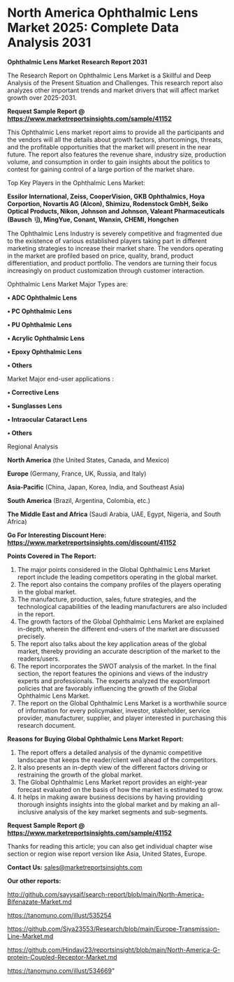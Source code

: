 # North America Ophthalmic Lens Market 2025: Complete Data Analysis 2031

<strong>Ophthalmic Lens Market Research Report 2031</strong>

The Research Report on Ophthalmic Lens Market is a Skillful and Deep Analysis of the Present Situation and Challenges. This research report also analyzes other important trends and market drivers that will affect market growth over 2025-2031.

<strong>Request Sample Report @ <a href=https://www.marketreportsinsights.com/sample/41152>https://www.marketreportsinsights.com/sample/41152</a></strong>

This Ophthalmic Lens market report aims to provide all the participants and the vendors will all the details about growth factors, shortcomings, threats, and the profitable opportunities that the market will present in the near future. The report also features the revenue share, industry size, production volume, and consumption in order to gain insights about the politics to contest for gaining control of a large portion of the market share.

Top Key Players in the Ophthalmic Lens Market:

<strong>Essilor International, Zeiss, CooperVision, GKB Ophthalmics, Hoya Corportion, Novartis AG (Alcon), Shimizu, Rodenstock GmbH, Seiko Optical Products, Nikon, Johnson and Johnson, Valeant Pharmaceuticals (Bausch⺉), MingYue, Conant, Wanxin, CHEMI, Hongchen</strong>

The Ophthalmic Lens Industry is severely competitive and fragmented due to the existence of various established players taking part in different marketing strategies to increase their market share. The vendors operating in the market are profiled based on price, quality, brand, product differentiation, and product portfolio. The vendors are turning their focus increasingly on product customization through customer interaction.

Ophthalmic Lens Market Major Types are:

<strong>•  ADC Ophthalmic Lens

•  PC Ophthalmic Lens

•  PU Ophthalmic Lens

•  Acrylic Ophthalmic Lens

•  Epoxy Ophthalmic Lens

•  Others</strong>

Market Major end-user applications :

<strong>•  Corrective Lens

•  Sunglasses Lens

•  Intraocular Cataract Lens

•  Others</strong>

Regional Analysis

</u><strong><b>North America</b></strong> (the United States, Canada, and Mexico)

<strong><b>Europe </b></strong>(Germany, France, UK, Russia, and Italy)

<strong><b>Asia-Pacific</b></strong> (China, Japan, Korea, India, and Southeast Asia)

<strong><b>South America</b></strong> (Brazil, Argentina, Colombia, etc.)

<strong><b>The Middle East and Africa</b></strong> (Saudi Arabia, UAE, Egypt, Nigeria, and South Africa)

<strong>Go For Interesting Discount Here: <a href=https://www.marketreportsinsights.com/discount/41152>https://www.marketreportsinsights.com/discount/41152</a></strong>

<strong>Points Covered in The Report:</strong>
<ol>
  <li>The major points considered in the Global Ophthalmic Lens Market report include the leading competitors operating in the global market.</li>
  <li>The report also contains the company profiles of the players operating in the global market.</li>
  <li>The manufacture, production, sales, future strategies, and the technological capabilities of the leading manufacturers are also included in the report.</li>
  <li>The growth factors of the Global Ophthalmic Lens Market are explained in-depth, wherein the different end-users of the market are discussed precisely.</li>
  <li>The report also talks about the key application areas of the global market, thereby providing an accurate description of the market to the readers/users.</li>
  <li>The report incorporates the SWOT analysis of the market. In the final section, the report features the opinions and views of the industry experts and professionals. The experts analyzed the export/import policies that are favorably influencing the growth of the Global Ophthalmic Lens Market.</li>
  <li>The report on the Global Ophthalmic Lens Market is a worthwhile source of information for every policymaker, investor, stakeholder, service provider, manufacturer, supplier, and player interested in purchasing this research document.</li>
</ol>
<strong>Reasons for Buying Global Ophthalmic Lens Market Report:</strong>

<ol>
  <li>The report offers a detailed analysis of the dynamic competitive landscape that keeps the reader/client well ahead of the competitors.</li>
  <li>It also presents an in-depth view of the different factors driving or restraining the growth of the global market.</li>
  <li>The Global Ophthalmic Lens Market report provides an eight-year forecast evaluated on the basis of how the market is estimated to grow.</li>
  <li>It helps in making aware business decisions by having providing thorough insights insights into the global market and by making an all-inclusive analysis of the key market segments and sub-segments.</li>
</ol>
<strong>Request Sample Report @ <a href=https://www.marketreportsinsights.com/sample/41152>https://www.marketreportsinsights.com/sample/41152</a></strong>


Thanks for reading this article; you can also get individual chapter wise section or region wise report version like Asia, United States, Europe.

<strong>Contact Us:</strong>
sales@marketreportsinsights.com

<strong>Our other reports:</strong>

<a href=http://github.com/sayysaif/search-report/blob/main/North-America-Bifenazate-Market.md>http://github.com/sayysaif/search-report/blob/main/North-America-Bifenazate-Market.md</a>

<a href=https://tanomuno.com/illust/535254>https://tanomuno.com/illust/535254</a>

<a href=https://github.com/Siya23553/Research/blob/main/Europe-Transmission-Line-Market.md>https://github.com/Siya23553/Research/blob/main/Europe-Transmission-Line-Market.md</a>

<a href=https://github.com/Hindavi23/reportsinsight/blob/main/North-America-G-protein-Coupled-Receptor-Market.md>https://github.com/Hindavi23/reportsinsight/blob/main/North-America-G-protein-Coupled-Receptor-Market.md</a>

<a href=https://tanomuno.com/illust/534669>https://tanomuno.com/illust/534669</a>"
